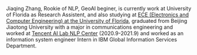 Jiaqing Zhang, Rookie of NLP, GeoAI beginer, is currently work at University of Florida as Research Assistent, and also studying at [ECE (Electronics and Computer Engineering) at the University of Florida](https://www.ece.ufl.edu/), graduated from Beijing Jiaotong University with a major in communications engineering and worked at [Tencent AI Lab NLP Center](https://ai.tencent.com/ailab/zh/index) (2020.9-2021.9) and worked as an information system engineer Intern in IBM Global Information Services Department.
